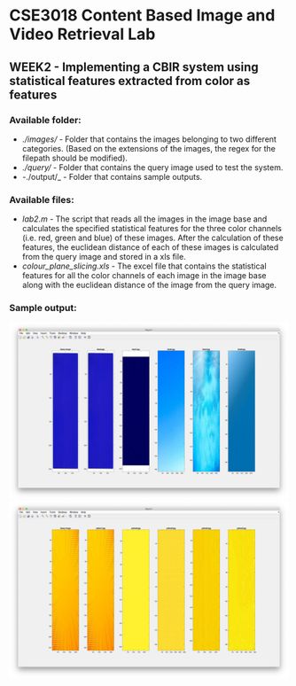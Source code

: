 # CSE3018 Content Based Image and Video Retrieval Lab

## WEEK2 - Implementing a CBIR system using statistical features extracted from color as features

### Available folder:

* _./images/_ - Folder that contains the images belonging to two different categories. (Based on the extensions of the images, the regex for the filepath should be modified).
* _./query/_ - Folder that contains the query image used to test the system.
* -./output/_ - Folder that contains sample outputs.

### Available files:

* _lab2.m_ - The script that reads all the images in the image base and calculates the specified statistical features for the three color channels (i.e. red, green and blue) of these images. After the calculation of these features, the euclidean distance of each of these images is calculated from the query image and stored in a xls file.
* *colour_plane_slicing.xls* - The excel file that contains the statistical features for all the color channels of each image in the image base along with the euclidean distance of the image from the query image.

### Sample output:

![output with blue query image](./output/blue_query_image.png)
![output with yellow query image](./output/yellow_query_image.png)
